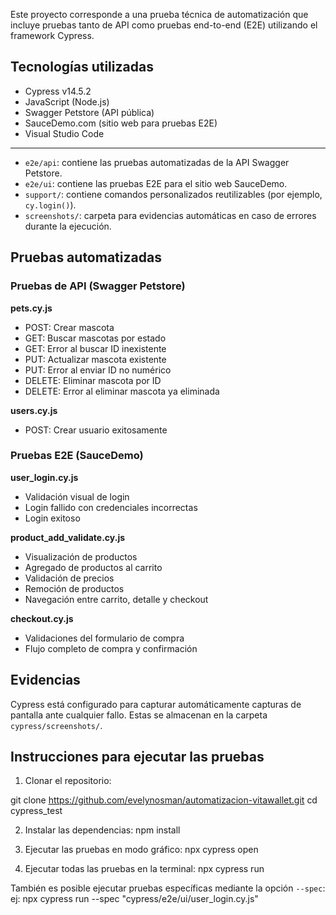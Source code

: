 Este proyecto corresponde a una prueba técnica de automatización que incluye pruebas tanto de API como pruebas end-to-end (E2E) utilizando el framework Cypress.

## Tecnologías utilizadas

- Cypress v14.5.2
- JavaScript (Node.js)
- Swagger Petstore (API pública)
- SauceDemo.com (sitio web para pruebas E2E)
- Visual Studio Code
------------------------------------------------------------------------------------------------
- `e2e/api`: contiene las pruebas automatizadas de la API Swagger Petstore.
- `e2e/ui`: contiene las pruebas E2E para el sitio web SauceDemo.
- `support/`: contiene comandos personalizados reutilizables (por ejemplo, `cy.login()`).
- `screenshots/`: carpeta para evidencias automáticas en caso de errores durante la ejecución.

## Pruebas automatizadas

### Pruebas de API (Swagger Petstore)

**pets.cy.js**
- POST: Crear mascota
- GET: Buscar mascotas por estado
- GET: Error al buscar ID inexistente
- PUT: Actualizar mascota existente
- PUT: Error al enviar ID no numérico
- DELETE: Eliminar mascota por ID
- DELETE: Error al eliminar mascota ya eliminada

**users.cy.js**
- POST: Crear usuario exitosamente

### Pruebas E2E (SauceDemo)

**user_login.cy.js**
- Validación visual de login
- Login fallido con credenciales incorrectas
- Login exitoso

**product_add_validate.cy.js**
- Visualización de productos
- Agregado de productos al carrito
- Validación de precios
- Remoción de productos
- Navegación entre carrito, detalle y checkout

**checkout.cy.js**
- Validaciones del formulario de compra
- Flujo completo de compra y confirmación

## Evidencias

Cypress está configurado para capturar automáticamente capturas de pantalla ante cualquier fallo. Estas se almacenan en la carpeta `cypress/screenshots/`.

## Instrucciones para ejecutar las pruebas

1. Clonar el repositorio:

git clone https://github.com/evelynosman/automatizacion-vitawallet.git
cd cypress_test

2. Instalar las dependencias:
npm install

3. Ejecutar las pruebas en modo gráfico:
npx cypress open

4. Ejecutar todas las pruebas en la terminal:
npx cypress run

También es posible ejecutar pruebas específicas mediante la opción `--spec`:
ej: 
npx cypress run --spec "cypress/e2e/ui/user_login.cy.js"
